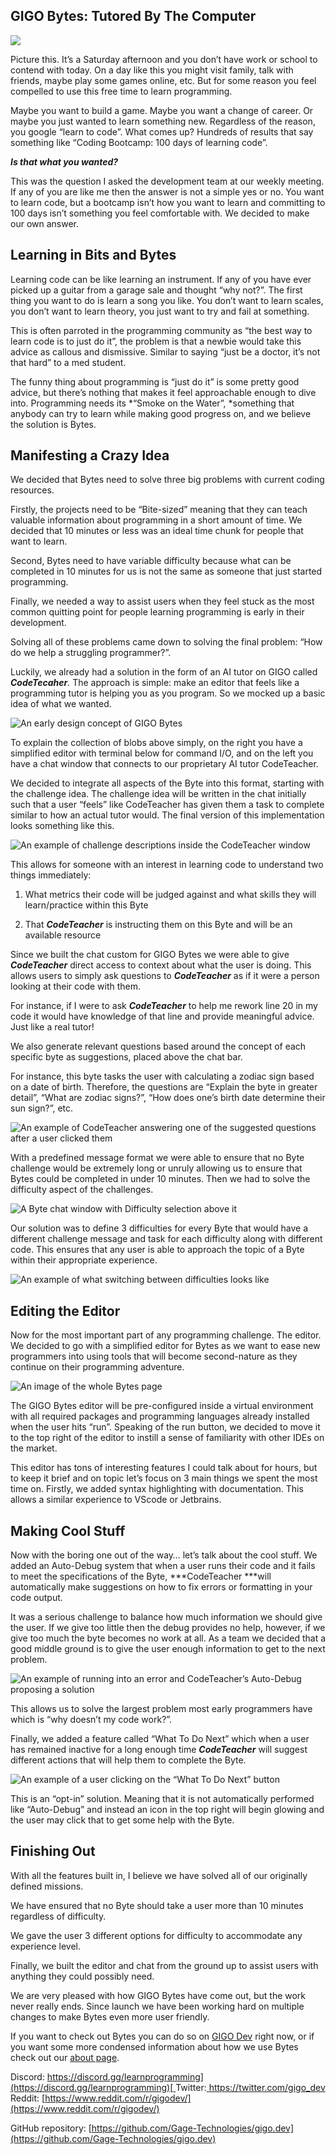
## GIGO Bytes: Tutored By The Computer

![](https://cdn-images-1.medium.com/max/3200/0*D8LhM3jLOrbfydpj)

Picture this. It’s a Saturday afternoon and you don’t have work or school to contend with today. On a day like this you might visit family, talk with friends, maybe play some games online, etc. But for some reason you feel compelled to use this free time to learn programming.

Maybe you want to build a game. Maybe you want a change of career. Or maybe you just wanted to learn something new. Regardless of the reason, you google “learn to code”. What comes up? Hundreds of results that say something like “Coding Bootcamp: 100 days of learning code”.

***Is that what you wanted?***

This was the question I asked the development team at our weekly meeting. If any of you are like me then the answer is not a simple yes or no. You want to learn code, but a bootcamp isn’t how you want to learn and committing to 100 days isn’t something you feel comfortable with. We decided to make our own answer.

## Learning in Bits and Bytes

Learning code can be like learning an instrument. If any of you have ever picked up a guitar from a garage sale and thought “why not?”. The first thing you want to do is learn a song you like. You don’t want to learn scales, you don’t want to learn theory, you just want to try and fail at something.

This is often parroted in the programming community as “the best way to learn code is to just do it”, the problem is that a newbie would take this advice as callous and dismissive. Similar to saying “just be a doctor, it’s not that hard” to a med student.

The funny thing about programming is “just do it” is some pretty good advice, but there’s nothing that makes it feel approachable enough to dive into. Programming needs its *“Smoke on the Water”, *something that anybody can try to learn while making good progress on, and we believe the solution is Bytes.

## Manifesting a Crazy Idea

We decided that Bytes need to solve three big problems with current coding resources.

Firstly, the projects need to be “Bite-sized” meaning that they can teach valuable information about programming in a short amount of time. We decided that 10 minutes or less was an ideal time chunk for people that want to learn.

Second, Bytes need to have variable difficulty because what can be completed in 10 minutes for us is not the same as someone that just started programming.

Finally, we needed a way to assist users when they feel stuck as the most common quitting point for people learning programming is early in their development.

Solving all of these problems came down to solving the final problem: “How do we help a struggling programmer?”.

Luckily, we already had a solution in the form of an AI tutor on GIGO called ***CodeTecaher**.* The approach is simple: make an editor that feels like a programming tutor is helping you as you program. So we mocked up a basic idea of what we wanted.

![*An early design concept of GIGO Bytes*](https://cdn-images-1.medium.com/max/2856/0*3s66fLp42WX-NzyU)

To explain the collection of blobs above simply, on the right you have a simplified editor with terminal below for command I/O, and on the left you have a chat window that connects to our proprietary AI tutor CodeTeacher.

We decided to integrate all aspects of the Byte into this format, starting with the challenge idea. The challenge idea will be written in the chat initially such that a user “feels” like CodeTeacher has given them a task to complete similar to how an actual tutor would. The final version of this implementation looks something like this.

![*An example of challenge descriptions inside the CodeTeacher window*](https://cdn-images-1.medium.com/max/2000/0*BNIj4w3p9Wza5WzY)

This allows for someone with an interest in learning code to understand two things immediately:

1. What metrics their code will be judged against and what skills they will learn/practice within this Byte

2. That ***CodeTeacher*** is instructing them on this Byte and will be an available resource

Since we built the chat custom for GIGO Bytes we were able to give ***CodeTeacher*** direct access to context about what the user is doing. This allows users to simply ask questions to ***CodeTeacher*** as if it were a person looking at their code with them.

For instance, if I were to ask ***CodeTeacher*** to help me rework line 20 in my code it would have knowledge of that line and provide meaningful advice. Just like a real tutor!

We also generate relevant questions based around the concept of each specific byte as suggestions, placed above the chat bar.

For instance, this byte tasks the user with calculating a zodiac sign based on a date of birth. Therefore, the questions are “Explain the byte in greater detail”, “What are zodiac signs?”, “How does one’s birth date determine their sun sign?”, etc.

![*An example of CodeTeacher answering one of the suggested questions after a user clicked them*](https://cdn-images-1.medium.com/max/2000/0*NReqkgYBGpfMb7cE)

With a predefined message format we were able to ensure that no Byte challenge would be extremely long or unruly allowing us to ensure that Bytes could be completed in under 10 minutes. Then we had to solve the difficulty aspect of the challenges.

![*A Byte chat window with Difficulty selection above it*](https://cdn-images-1.medium.com/max/2000/0*5iRvDnK4BWV6Uw96)

Our solution was to define 3 difficulties for every Byte that would have a different challenge message and task for each difficulty along with different code. This ensures that any user is able to approach the topic of a Byte within their appropriate experience.

![*An example of what switching between difficulties looks like*](https://cdn-images-1.medium.com/max/2000/0*3VKDWRf0_-E3SMX3)

## Editing the Editor

Now for the most important part of any programming challenge. The editor. We decided to go with a simplified editor for Bytes as we want to ease new programmers into using tools that will become second-nature as they continue on their programming adventure.

![*An image of the whole Bytes page*](https://cdn-images-1.medium.com/max/3200/0*oMA6nVPAltE2Bzi2)

The GIGO Bytes editor will be pre-configured inside a virtual environment with all required packages and programming languages already installed when the user hits “run”. Speaking of the run button, we decided to move it to the top right of the editor to instill a sense of familiarity with other IDEs on the market.

This editor has tons of interesting features I could talk about for hours, but to keep it brief and on topic let’s focus on 3 main things we spent the most time on. Firstly, we added syntax highlighting with documentation. This allows a similar experience to VScode or Jetbrains.

## Making Cool Stuff

Now with the boring one out of the way… let’s talk about the cool stuff. We added an Auto-Debug system that when a user runs their code and it fails to meet the specifications of the Byte, ***CodeTeacher ***will automatically make suggestions on how to fix errors or formatting in your code output.

It was a serious challenge to balance how much information we should give the user. If we give too little then the debug provides no help, however, if we give too much the byte becomes no work at all. As a team we decided that a good middle ground is to give the user enough information to get to the next problem.

![*An example of running into an error and CodeTeacher’s Auto-Debug proposing a solution*](https://cdn-images-1.medium.com/max/2000/0*VGIoSf8wgHVrgtd6)

This allows us to solve the largest problem most early programmers have which is “why doesn’t my code work?”.

Finally, we added a feature called “What To Do Next” which when a user has remained inactive for a long enough time ***CodeTeacher*** will suggest different actions that will help them to complete the Byte.

![*An example of a user clicking on the “What To Do Next” button*](https://cdn-images-1.medium.com/max/2000/0*UDOulrsmtM-3vYMX)

This is an “opt-in” solution. Meaning that it is not automatically performed like “Auto-Debug” and instead an icon in the top right will begin glowing and the user may click that to get some help with the Byte.

## Finishing Out

With all the features built in, I believe we have solved all of our originally defined missions.

We have ensured that no Byte should take a user more than 10 minutes regardless of difficulty.

We gave the user 3 different options for difficulty to accommodate any experience level.

Finally, we built the editor and chat from the ground up to assist users with anything they could possibly need.

We are very pleased with how GIGO Bytes have come out, but the work never really ends. Since launch we have been working hard on multiple changes to make Bytes even more user friendly.

If you want to check out Bytes you can do so on [GIGO Dev](https://www.gigo.dev) right now, or if you want some more condensed information about how we use Bytes check out our [about page](https://www.gigo.dev/aboutBytes).

Discord: [https://discord.gg/learnprogramming](https://discord.gg/learnprogramming)[
](https://discord.gg/MdKmqBzRqX)Twitter:[ https://twitter.com/gigo_dev
](https://twitter.com/gigo_dev)Reddit: [https://www.reddit.com/r/gigodev/](https://www.reddit.com/r/gigodev/)

GitHub repository: [https://github.com/Gage-Technologies/gigo.dev](https://github.com/Gage-Technologies/gigo.dev)
